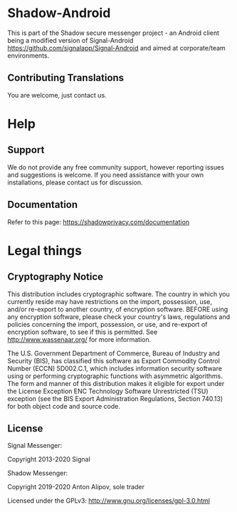 # Shadow-Android

This is part of the Shadow secure messenger project - an Android client being a modified version of Signal-Android https://github.com/signalapp/Signal-Android and aimed at corporate/team environments.

## Contributing Translations

You are welcome, just contact us.

Help
====
## Support

We do not provide any free community support, however reporting issues and suggestions is welcome.
If you need assistance with your own installations, please contact us for discussion.

## Documentation

Refer to this page: https://shadowprivacy.com/documentation

# Legal things
## Cryptography Notice

This distribution includes cryptographic software. The country in which you currently reside may have restrictions on the import, possession, use, and/or re-export to another country, of encryption software.
BEFORE using any encryption software, please check your country's laws, regulations and policies concerning the import, possession, or use, and re-export of encryption software, to see if this is permitted.
See <http://www.wassenaar.org/> for more information.

The U.S. Government Department of Commerce, Bureau of Industry and Security (BIS), has classified this software as Export Commodity Control Number (ECCN) 5D002.C.1, which includes information security software using or performing cryptographic functions with asymmetric algorithms.
The form and manner of this distribution makes it eligible for export under the License Exception ENC Technology Software Unrestricted (TSU) exception (see the BIS Export Administration Regulations, Section 740.13) for both object code and source code.

## License

Signal Messenger:

Copyright 2013-2020 Signal

Shadow Messenger:

Copyright 2019-2020 Anton Alipov, sole trader

Licensed under the GPLv3: http://www.gnu.org/licenses/gpl-3.0.html
